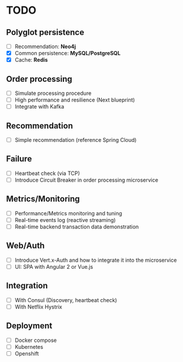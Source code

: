 # TODO

## Polyglot persistence

- [ ] Recommendation: **Neo4j**
- [x] Common persistence: **MySQL/PostgreSQL**
- [x] Cache: **Redis**

## Order processing

- [ ] Simulate processing procedure
- [ ] High performance and resilience (Next blueprint)
- [ ] Integrate with Kafka

## Recommendation

- [ ] Simple recommendation (reference Spring Cloud)

## Failure

- [ ] Heartbeat check (via TCP)
- [ ] Introduce Circuit Breaker in order processing microservice

## Metrics/Monitoring

- [ ] Performance/Metrics monitoring and tuning
- [ ] Real-time events log (reactive streaming)
- [ ] Real-time backend transaction data demonstration

## Web/Auth

- [ ] Introduce Vert.x-Auth and how to integrate it into the microservice
- [ ] UI: SPA with Angular 2 or Vue.js

## Integration

- [ ] With Consul (Discovery, heartbeat check)
- [ ] With Netflix Hystrix

## Deployment

- [ ] Docker compose
- [ ] Kubernetes
- [ ] Openshift